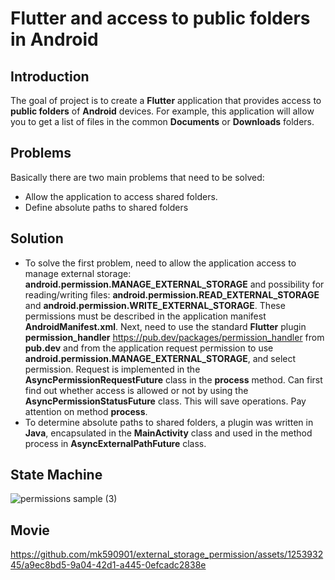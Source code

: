 # Flutter and access to public folders in Android

## Introduction

The goal of project is to create a __Flutter__ application that provides access to __public folders__ of __Android__ devices. For example, this application will allow you to get a list of files in the common __Documents__ or __Downloads__ folders.

## Problems

Basically there are two main problems that need to be solved:
* Allow the application to access shared folders.
* Define absolute paths to shared folders

## Solution

* To solve the first problem, need to allow the application access to manage external storage: __android.permission.MANAGE_EXTERNAL_STORAGE__ and possibility for reading/writing files: __android.permission.READ_EXTERNAL_STORAGE__ and __android.permission.WRITE_EXTERNAL_STORAGE__. These permissions must be described in the application manifest __AndroidManifest.xml__. Next, need to use the standard __Flutter__ plugin __permission_handler__ https://pub.dev/packages/permission_handler from __pub.dev__ and from the application request permission to use __android.permission.MANAGE_EXTERNAL_STORAGE__, and select permission. Request is implemented in the __AsyncPermissionRequestFuture__ class in the __process__ method. Can first find out whether access is allowed or not by using the __AsyncPermissionStatusFuture__ class. This will save operations. Pay attention on method __process__.
* To determine absolute paths to shared folders, a plugin was written in __Java__, encapsulated in the __MainActivity__ class and used in the method process in __AsyncExternalPathFuture__ class.


## State Machine

![permissions sample (3)](https://github.com/mk590901/external_storage_permission/assets/125393245/53fd9798-7d17-4344-ad07-84a8274075e6)


## Movie


https://github.com/mk590901/external_storage_permission/assets/125393245/a9ec8bd5-9a04-42d1-a445-0efcadc2838e

